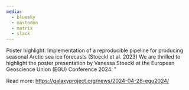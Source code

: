```yaml
---
media:
  - bluesky
  - mastodon
  - matrix
  - slack
---
```

Poster highlight: Implementation of a reproducible pipeline for producing seasonal Arctic sea ice forecasts (Stoeckl et al. 2023)
We are thrilled to highlight the poster presentation by Vanessa Stoeckl at the European Geoscience Union (EGU) Conference 2024. "

Read more: https://galaxyproject.org/news/2024-04-28-egu2024/
